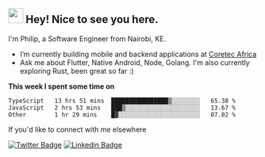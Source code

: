 <h2><img src="https://slackmojis.com/emojis/3643-cool-doge/download" width="30"/> Hey! Nice to see you here.</h2>

<p>I'm Philip, a Software Engineer from Nairobi, KE. 

- I’m currently building mobile and backend applications at [Coretec Africa](https://coretecafrica.com/)</br>
- Ask me about Flutter, Native Android, Node, Golang. I'm also currently exploring Rust, been great so far :)</p>

**This week I spent some time on**
<!--START_SECTION:waka-->

```text
TypeScript   13 hrs 51 mins  ████████████████▒░░░░░░░░   65.38 %
JavaScript   2 hrs 53 mins   ███▒░░░░░░░░░░░░░░░░░░░░░   13.67 %
Other        1 hr 29 mins    █▓░░░░░░░░░░░░░░░░░░░░░░░   07.02 %
```

<!--END_SECTION:waka-->

If you'd like to connect with me elsewhere

[![Twitter Badge](https://img.shields.io/badge/-Twitter-1ca0f1?style=flat-square&labelColor=1ca0f1&logo=twitter&logoColor=white&link=https://twitter.com/_diogorodrigues)](https://twitter.com/kimathiphil)  [![Linkedin Badge](https://img.shields.io/badge/-LinkedIn-blue?style=flat-square&logo=Linkedin&logoColor=white&link=https://www.linkedin.com/in/philip-kimathi-2604a9114/)](https://www.linkedin.com/in/philip-kimathi-2604a9114/)
